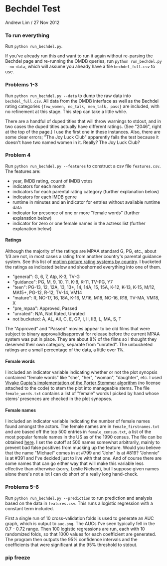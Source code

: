 # Bechdel Test

Andrew Lim / 27 Nov 2012

### To run everything

Run `python run_bechdel.py`. 

If you've already run this and want to run it again without re-parsing the Bechdel page and re-running the OMDB queries, run `python run_bechdel.py --no-data`, which will assume you already have a file `bechdel_full.csv` to use. 

### Problems 1-3

Run `python run_bechdel.py --data` to dump the raw data into `bechdel_full.csv`. All data from the OMDB interface as well as the Bechdel rating categories `{few_women, no_talk, men_talk, pass}` are included, with no refinement at this stage. This step can take a little while. 

There are a handful of duped titles that will throw warnings to stdout, and in two cases the duped titles actually have different ratings. (See "2046", right at the top of the page.) I use the first one in these instances. Also, there are some clear errors; "The Joy Luck Club" apparently fails the test because it doesn't have two named women in it. Really? The Joy Luck Club? 

### Problem 4

Run `python run_bechdel.py --features` to construct a csv file `features.csv`. The features are:

- year, IMDB rating, count of IMDB votes
- indicators for each month
- indicators for each parental rating category (further explanation below)
- indicators for each IMDB genre
- runtime in minutes and an indicator for entries without available runtime data
- indicator for presence of one or more "female words" (further explanation below)
- indicator for zero or one female names in the actress list (further explanation below)

#### Ratings

Although the majority of the ratings are MPAA standard G, PG, etc., about 1/3 are not, in most cases a rating from another country's parental guidance system. See this list of [motion picture rating systems by country](http://en.wikipedia.org/wiki/Motion_picture_rating_system). I bucketed the ratings as indicated below and shoehorned everything into one of them. 

- "general": G, 6, 7, Atp, K-3, TV-G
- "guidance": PG, M, 9, 10, 11, K-8, K-11, TV-PG, Y7
- "teen": PG-13, 12, 12A, 13, 13+, 14, 14A, 15, 15A, K-12, K-13, K-15, M/12, MA15+, PG-12, R-12, TV-14, VM14
- "mature": R, NC-17, 16, 18A, K-16, M/16, M18, NC-16, R18, TV-MA, VM18, X
- "pre_mpaa": Approved, Passed
- "unrated": N/A, Not Rated, Unrated
- not bucketed: A, AL, AII, C, E, GP, I, II, IIB, L, MA, S, T

The "Approved" and "Passed" movies appear to be old films that were subject to binary approval/disapproval for release before the current MPAA system was put in place. They are about 8% of the films so I thought they deserved their own category, separate from "unrated". The unbucketed ratings are a small percentage of the data, a little over 1%. 

#### Female words

I included an indicator variable indicating whether or not the plot synopsis contained "female words" like "she", "her", "woman", "daughter", etc. I used [Vivake Gupta's implementation of the Porter Stemmer algorithm](http://tartarus.org/martin/PorterStemmer/python.txt) (no license attached to the code) to stem the plot into manageable stems. The file `female_words.txt` contains a list of "female" words I picked by hand whose stems' presences are checked in the plot synopses. 

#### Female names

I included an indicator variable indicating the number of female names found amongst the actors. The female names are in `female_firstnames.txt` and are based off the top 500 entries in `female_census.txt`, a list of the most popular female names in the US as of the 1990 census. The file can be obtained [here](https://www.census.gov/genealogy/www/data/1990surnames/dist.female.first). I set the cutoff at 500 names somewhat arbitrarily, mainly to prevent bad false positives from mucking up the feature. Would you believe that the name "Michael" comes in at #799 and "John" is at #819? "Johnnie" is at #391 and I've decided just to live with that one. And of course there are some names that can go either way that will make this variable less effective than otherwise (sorry, Leslie Nielsen), but I suppose given names alone there's not a lot I can do short of a really long hand-check. 

### Problems 5-6

Run `python run_bechdel.py --prediction` to run prediction and analysis based on the data in `features.csv`. This runs a logistic regression with a constant term included. 

First a single run of 10 cross-validation folds is used to generate an AUC graph, which is output to `auc.png`. The AUCs I've seen typically fell in the 0.7 - 0.72 range. Then 100 logistic regressions are run, each with 10 randomized folds, so that 1000 values for each coefficient are generated. The program then outputs the 95% confidence intervals and the coefficients that were significant at the 95% threshold to stdout. 

### pip freeze